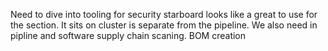 Need to dive into tooling for security
starboard looks like a great to use for the section. It sits on cluster is separate from the pipeline. 
We also need in pipline and software supply chain scaning. BOM creation

